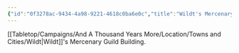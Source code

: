```yaml
---
{"id":"0f3278ac-9434-4a98-9221-4618c0ba6e0c","title":"Wildt's Mercenary Guild Building","description":"Wildt's Mercenary Guild Building.","isCurrentLocation":false,"publish":true,"date_created":"Sunday, July 2nd 2023, 3:16:42 pm","date_modified":"Tuesday, April 16th 2024, 8:19:37 pm","cssclasses":["mado-heading"],"path":"Tabletop/Campaigns/And A Thousand Years More/Location/Towns and Cities/Wildt/Wildt's Mercenary Guild Building.md","permalink":"/tabletop/campaigns/and-a-thousand-years-more/location/towns-and-cities/wildt/wildt-s-mercenary-guild-building/","PassFrontmatter":true}
---
```



[[Tabletop/Campaigns/And A Thousand Years More/Location/Towns and Cities/Wildt\|Wildt]]'s Mercenary Guild Building.
